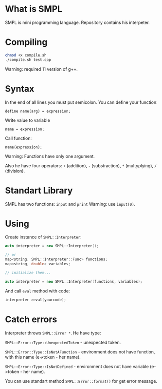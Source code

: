 # What is SMPL
SMPL is mini programming language. Repository contains his interpeter.

# Compiling
```sh
chmod +x compile.sh
./compile.sh test.cpp
```
Warning: required 11 version of g++.

# Syntax

In the end of all lines you must put semicolon.
You can define your function:
```
define name(arg) = expression;
```
Write value to variable
```
name = expression;
```
Call function:
```
name(expression);
```
Warning: Functions have only one argument.

Also he have four operators: `+` (addition), `-` (substraction), `*` (multyplying), `/` (division).

# Standart Library
SMPL has two functions: `input` and `print`
Warning: use `input(0)`.

# Using

Create instance of `SMPL::Interpreter`:
```cpp
auto interpreter = new SMPL::Interpreter();

// or
map<string, SMPL::Interpreter::Func> functions;
map<string, double> variables;

// initialize them...

auto interpreter = new SMPL::Interpreter(functions, variables);
```
And call `eval` method with code:
```cpp
interpreter->eval(yourcode);
```

# Catch errors
Interpreter throws `SMPL::Error *`.
He have type:

`SMPL::Error::Type::UnexpectedToken` - unexpected token.

`SMPL::Error::Type::IsNotAFunction` - environment does not have function, with this name (e->token - her name).

`SMPL::Error::Type::IsNotDefined` - environment does not have variable (e->token - her name).

You can use standart method `SMPL::Error::format()` for get error message.